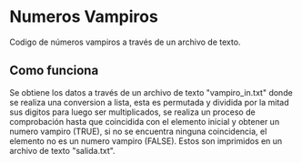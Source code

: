 # Numeros Vampiros
Codigo de números vampiros a través de un archivo de texto.

## Como funciona
Se obtiene los datos a través de un archivo de texto "vampiro_in.txt" donde se realiza una conversion a lista, esta es permutada y dividida por la mitad sus digitos para luego ser multiplicados, se realiza un proceso de comprobación hasta que coincidida con el elemento inicial y obtener un numero vampiro (TRUE), si no se encuentra ninguna coincidencia, el elemento no es un numero vampiro (FALSE). Estos son imprimidos en un archivo de texto "salida.txt".
